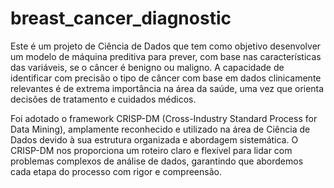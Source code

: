 # breast_cancer_diagnostic

Este é um projeto de Ciência de Dados que tem como objetivo desenvolver um modelo de máquina preditiva para prever, com base nas características das variáveis, se o câncer é benigno ou maligno. A capacidade de identificar com precisão o tipo de câncer com base em dados clinicamente relevantes é de extrema importância na área da saúde, uma vez que orienta decisões de tratamento e cuidados médicos.

Foi adotado o framework CRISP-DM (Cross-Industry Standard Process for Data Mining), amplamente reconhecido e utilizado na área de Ciência de Dados devido à sua estrutura organizada e abordagem sistemática. O CRISP-DM nos proporciona um roteiro claro e flexível para lidar com problemas complexos de análise de dados, garantindo que abordemos cada etapa do processo com rigor e compreensão.
